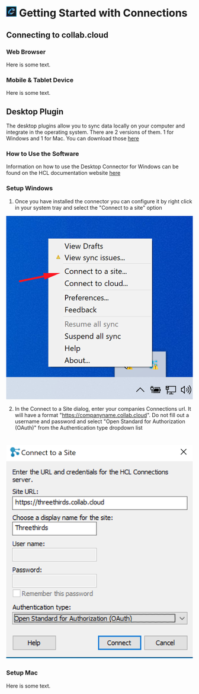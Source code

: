 # <img src="/assets/images/HCL_Connection_Master.png" alt="ConnectionsLogo" height="28" /> Getting Started with Connections

## Connecting to __collab.cloud__

### Web Browser
Here is some text.

### Mobile & Tablet Device
Here is some text.

## Desktop Plugin
The desktop plugins allow you to sync data locally on your computer and integrate in the operating system. There are 2 versions of them. 1 for Windows and 1 for Mac. You can download those [here](https://collab.cloud/downloads)

### How to Use the Software
Information on how to use the Desktop Connector for Windows can be found on the HCL documentation website [here](https://help.hcltechsw.com/connections/v65/connectors/enduser/c_ms_plugins_win_explorer.html)

### Setup Windows
1. Once you have installed the connector you can configure it by right click in your system tray and select the "Connect to a site" option

<img src="/assets/images/screen-shots/connections/connect-to-a-site.png" alt="Connect to a site" />

2. In the Connect to a Site dialog, enter your companies Connections url. It will have a format "https://companyname.collab.cloud".
Do not fill out a username and password and select "Open Standard for Authorization (OAuth)" from the Authentication type dropdown list

# <img src="/assets/images/screen-shots/connections/connection-details.png" alt="Connect Details" />

### Setup Mac
Here is some text.
